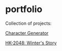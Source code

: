 # portfolio
Collection of projects:

<a href="https://amicia.github.io/portfolio/character-generator/">Character Generator</a>
<br>
<!--<a href="https://amicia.github.io/portfolio/web-animations/">Web Animations</a>
<br>-->
<a href="https://amicia.github.io/portfolio/HK-2048/intro.html">HK-2048: Winter's Story</a>
